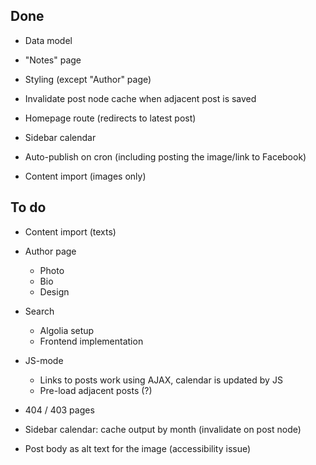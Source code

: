 Done
----

- Data model

- "Notes" page

- Styling (except "Author" page)

- Invalidate post node cache when adjacent post is saved

- Homepage route (redirects to latest post)

- Sidebar calendar

- Auto-publish on cron (including posting the image/link to Facebook)

- Content import (images only)


To do
-----

- Content import (texts)

- Author page

  - Photo
  - Bio
  - Design

- Search

  - Algolia setup
  - Frontend implementation

- JS-mode

  - Links to posts work using AJAX, calendar is updated by JS
  - Pre-load adjacent posts (?)

- 404 / 403 pages

- Sidebar calendar: cache output by month (invalidate on post node)

- Post body as alt text for the image (accessibility issue)
